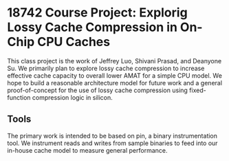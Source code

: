 # 18742 Course Project: Explorig Lossy Cache Compression in On-Chip CPU Caches

This class project is the work of Jeffrey Luo, Shivani Prasad, and Deanyone Su.
We primarily plan to explore lossy cache compression to increase effective cache
capacity to overall lower AMAT for a simple CPU model. We hope to build a
reasonable architecture model for future work and a general proof-of-concept for
the use of lossy cache compression using fixed-function compression logic in
silicon.

## Tools

The primary work is intended to be based on pin, a binary instrumentation tool.
We instrument reads and writes from sample binaries to feed into our in-house
cache model to measure general performance.
